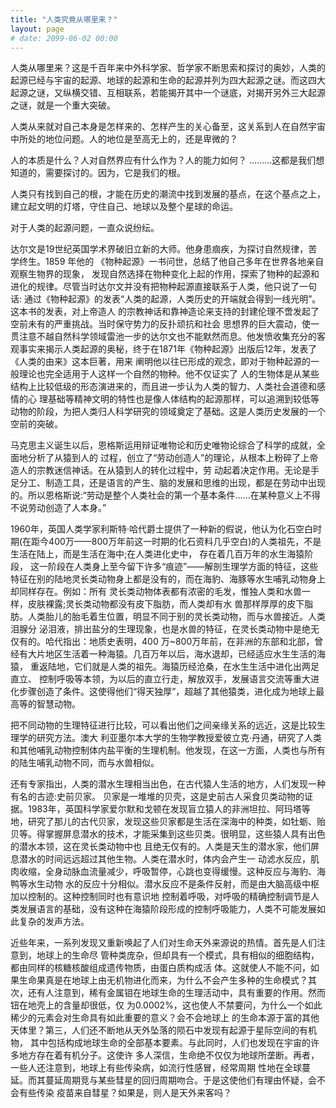 ```yaml
---
title: "人类究竟从哪里来？"
layout: page
# date: 2099-06-02 00:00
---
```


人类从哪里来？这是千百年来中外科学家、哲学家不断思索和探讨的奥妙，人类的起源已经与宇宙的起源、地球的起源和生命的起源并列为四大起源之谜。而这四大起源之谜，又纵横交错、互相联系，若能揭开其中一个谜底，对揭开另外三大起源之谜，就是一个重大突破。

人类从来就对自己本身是怎样来的、怎样产生的关心备至，这关系到人在自然宇宙中所处的地位问题。人的地位是至高无上的，还是卑微的？

人的本质是什么？人对自然界应有什么作为？人的能力如何？ .........这都是我们想知道的，需要探讨的。因为，它是我们的根。

人类只有找到自己的根，才能在历史的潮流中找到发展的基点，在这个基点之上，建立起文明的灯塔，守住自己、地球以及整个星球的命运。

对于人类的起源问题，一直众说纷纭。

达尔文是19世纪英国学术界破旧立新的大师。他身患痼疾，为探讨自然规律，苦学终生。1859 年他的 《物种起源》一书问世，总结了他自己多年在世界各地亲自观察生物界的现象，
发现自然选择在物种变化上起的作用，探索了物种的起源和进化的规律。尽管当时达尔文并没有把物种起源直接联系于人类，他只说了一句话:
通过《物种起源》的发表“人类的起源，人类历史的开端就会得到一线光明”。这本书的发表，对上帝造人 的宗教神话和靠神造论来支持的封建伦理不啻发起了空前未有的严重挑战。当时保守势力的反扑顽抗和社会 思想界的巨大震动，使一贯注意不越自然科学领域雷池一步的达尔文也不能默然而息。他发愤收集充分的客 观事实来揭示人类起源的奥秘，终于在1871年《物种起源》出版后12年，发表了《人类的由来》这本巨著，用来 阐明他以往已形成的观念，即对于物种起源的一般理论也完全适用于人这样一个自然的物种。他不仅证实了 人的生物体是从某些结构上比较低级的形态演进来的，而且进一步认为人类的智力、人类社会道德和感情的心 理基础等精神文明的特性也是像人体结构的起源那样，可以追溯到较低等动物的阶段，为把人类归人科学研究的领域奠定了基础。这是人类历史发展的一个空前的突破。

马克思主义诞生以后，恩格斯运用辩证唯物论和历史唯物论综合了科学的成就，全面地分析了从猿到人的 过程，创立了“劳动创造人”的理论，从根本上粉碎了上帝造人的宗教迷信神话。在从猿到人的转化过程中，劳 动起着决定作用。无论是手足分工、制造工具，还是语言的产生、脑的发展和思维的出现，都是在劳动中出现 的。所以恩格斯说:“劳动是整个人类社会的第一个基本条件......在某种意义上不得不说劳动创造了人本身。”

1960年，英国人类学家利斯特·哈代爵士提供了一种新的假说，他认为化石空白时期(在距今400万——800万年前这一时期的化石资料几乎空白)的人类祖先，不是生活在陆上，而是生活在海中;在人类进化史中， 存在着几百万年的水生海猿阶段，
这一阶段在人类身上至今留下许多“痕迹”——解剖生理学方面的特征，这些特征在别的陆地灵长类动物身上都是没有的，而在海豹、海豚等水生哺乳动物身上却同样存在。例如：所有 灵长类动物体表都有浓密的毛发，惟独人类和水兽一样，皮肤裸露;灵长类动物都没有皮下脂肪，而人类却有水 兽那样厚厚的皮下脂肪。人类胎儿的胎毛着生位置，明显不同于别的灵长类动物，而与水兽接近。人类泪腺分 泌泪液，排出盐分的生理现象，也是水兽的特征，在灵长类动物中是绝无仅有的。哈代指出：地质史表明，400 万~800万年前，在非洲的东部和北部，曾经有大片地区生活着一种海猿。几百万年以后，海水退却，已经适应水生生活的海猿， 重返陆地，它们就是人类的祖先。海猿历经沧桑，在水生生活中进化出两足直立、
控制呼吸等本领，为以后的直立行走，解放双手，发展语言交流等重大进化步骤创造了条件。这使得他们“得天独厚”，超越了其他猿类，进化成为地球上最高等的智慧动物。

把不同动物的生理特征进行比较，可以看出他们之间亲缘关系的远近，这是比较生理学的研究方法。澳大 利亚墨尔本大学的生物学教授爱彼立克·丹通，研究了人类和其他哺乳动物控制体内盐平衡的生理机制。他发现，在这一方面，人类也与所有的陆生哺乳动物不同，而与水兽相似。

还有专家指出，人类的潜水生理相当出色，在古代猿人生活的地方，人们发现一种有名的古迹:史前贝家。 贝家是一堆堆的贝壳，这是史前古人采食贝类动物的证据。1983年，英国科学家爱尔默和戈顿在发现盲立猿人的非洲坦拉、阿玛塔等地，研究了那儿的古代贝家，发现这些贝家都是生活在深海中的种类，如牡蛎、贻贝等。得掌握屏息潜水的技术，才能采集到这些贝类。很明显，这些猿人具有出色的潜水本领，这在灵长类动物中也 且绝无仅有的。人类是天生的潜水家，他们屏息潜水的时间远远超过其他生物。人类在潜水时，体内会产生一 动滤水反应，肌肉收缩，全身动脉血流量减少，呼吸暂停，心跳也变得缓慢。这种反应与海豹、海鸭等水生动物
水的反应十分相似。潜水反应不是条件反射，而是由大脑高级中枢加以控制的。这种控制同时也有意识地 控制着呼吸，对呼吸的精确控制调节是人类发展语言的基础，没有这种在海猿阶段形成的控制呼吸能力，人类不可能发展如此复杂的发声方法。

近些年来，一系列发现又重新唤起了人们对生命天外来源说的热情。首先是人们注意到，地球上的生命尽 管种类庞杂，但却具有一个模式，具有相似的细胞结构，都由同样的核糖核酸组成遗传物质，由蛋白质构成活 体。这就使人不能不问，如果生命果真是在地球上由无机物进化而来，为什么不会产生多种的生命模式？其 次，还有人注意到，稀有金属钼在地球生命的生理活动中，具有重要的作用。然而钮在地壳上的含量却很低，仅 为0.0002%，这也使人不禁要问，为什么一个如此稀少的元素会对生命具有如此重要的意义？会不会地球上 的生命本源于富的其他天体里？第三，人们还不断地从天外坠落的陨石中发现有起源于星际空间的有机物， 其中包括构成地球生命的全部基本要素。与此同时，人们也发现在宇宙的许多地方存在着有机分子。这使许 多人深信，生命绝不仅仅为地球所垄断。再者，一些人还注意到，地球上有些传染病，如流行性感冒，经常周期 性地在全球蔓延。而其蔓延周期竞与某些彗星的回归周期吻合。于是这使他们有理由怀疑，会不会有些传染 疫苗来自彗星？如果是，则人是天外来客吗？

<!-- [TOC] -->

<!-- # Simiki #

[![Latest Version](http://img.shields.io/pypi/v/simiki.svg)](https://pypi.python.org/pypi/simiki)
[![The MIT License](http://img.shields.io/badge/license-MIT-yellow.svg)](https://github.com/tankywoo/simiki/blob/master/LICENSE)
[![Build Status](https://travis-ci.org/tankywoo/simiki.svg)](https://travis-ci.org/tankywoo/simiki)
[![Coverage Status](https://img.shields.io/coveralls/tankywoo/simiki.svg)](https://coveralls.io/r/tankywoo/simiki)

Simiki is a simple wiki framework, written in [Python](https://www.python.org/).

* Easy to use. Creating a wiki only needs a few steps
* Use [Markdown](http://daringfireball.net/projects/markdown/). Just open your editor and write
* Store source files by category
* Static HTML output
* A CLI tool to manage the wiki

Simiki is short for `Simple Wiki` :)

## Quick Start ##

### Install ###

	pip install simiki

### Update ###

	pip install -U simiki

### Init Site ###

	mkdir mywiki && cd mywiki
	simiki init

### Create a new wiki ###

	simiki new -t "Hello Simiki" -c first-catetory

### Generate ###

	simiki g

### Preview ###

	simiki p -w

For more information, `simiki -h` or have a look at [Simiki.org](http://simiki.org)

## Others ##

* [simiki.org](http://simiki.org)
* <https://github.com/tankywoo/simiki>
* Email: <me@tankywoo.com>
* [Simiki Users](https://github.com/tankywoo/simiki/wiki/Simiki-Users)

## License ##

The MIT License (MIT)

Copyright (c) 2013 Tanky Woo

Permission is hereby granted, free of charge, to any person obtaining a copy of
this software and associated documentation files (the "Software"), to deal in
the Software without restriction, including without limitation the rights to
use, copy, modify, merge, publish, distribute, sublicense, and/or sell copies of
the Software, and to permit persons to whom the Software is furnished to do so,
subject to the following conditions:

The above copyright notice and this permission notice shall be included in all
copies or substantial portions of the Software.

THE SOFTWARE IS PROVIDED "AS IS", WITHOUT WARRANTY OF ANY KIND, EXPRESS OR
IMPLIED, INCLUDING BUT NOT LIMITED TO THE WARRANTIES OF MERCHANTABILITY, FITNESS
FOR A PARTICULAR PURPOSE AND NONINFRINGEMENT. IN NO EVENT SHALL THE AUTHORS OR
COPYRIGHT HOLDERS BE LIABLE FOR ANY CLAIM, DAMAGES OR OTHER LIABILITY, WHETHER
IN AN ACTION OF CONTRACT, TORT OR OTHERWISE, ARISING FROM, OUT OF OR IN
CONNECTION WITH THE SOFTWARE OR THE USE OR OTHER DEALINGS IN THE SOFTWARE. -->
